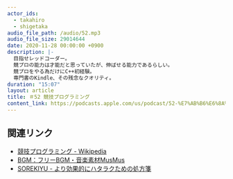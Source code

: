 ```yaml
---
actor_ids:
  - takahiro
  - shigetaka
audio_file_path: /audio/52.mp3
audio_file_size: 29014644
date: 2020-11-28 00:00:00 +0900
description: |-
  目指せレッドコーダー。
  競プロの能力は才能だと思っていたが、伸ばせる能力であるらしい。
  競プロをやる為だけにC++初経験。
  専門書のKindle、その残念なクオリティ。
duration: "15:07"
layout: article 
title: ＃52 競技プログラミング
content_link: https://podcasts.apple.com/us/podcast/52-%E7%AB%B6%E6%8A%80%E3%83%97%E3%83%AD%E3%82%B0%E3%83%A9%E3%83%9F%E3%83%B3%E3%82%B0/id1490185781?i=1000500580896&itsct=podcast_box&itscg=30200
---
```


## 関連リンク

- [競技プログラミング - Wikipedia](https://ja.wikipedia.org/wiki/%E7%AB%B6%E6%8A%80%E3%83%97%E3%83%AD%E3%82%B0%E3%83%A9%E3%83%9F%E3%83%B3%E3%82%B0)
- [BGM：フリーBGM・音楽素材MusMus](http://musmus.main.jp/)
- [SOREKIYU - より効果的にハタラクための処方箋](https://sorekiyu.jp)
